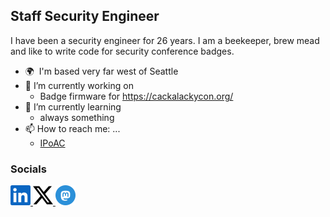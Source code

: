 Staff Security Engineer
-----------------------

I have been a security engineer for 26 years. I am a beekeeper, brew mead and like to write code for security conference badges.

- 🌍  I'm based very far west of Seattle
- 🔭 I’m currently working on 
  -  Badge firmware for https://cackalackycon.org/
- 🌱 I’m currently learning
  - always something
- 📫 How to reach me: ...
  - [IPoAC](https://datatracker.ietf.org/doc/html/rfc2549)

### Socials

<p align="left">
<a href="https://www.linkedin.com/in/pandatrax" target="_blank" rel="noreferrer"> <picture> <source media="(prefers-color-scheme: dark)" srcset="https://raw.githubusercontent.com/pandatrax/pandatrax/main/icons/socials/linkedin-dark.svg" /> <source media="(prefers-color-scheme: light)" srcset="https://raw.githubusercontent.com/pandatrax/pandatrax/main/icons/socials/linkedin.svg" /> <img src="https://raw.githubusercontent.com/pandatrax/pandatrax/main/icons/socials/linkedin.svg" width="32" height="32" /> </picture> </a> 
<a href="https://www.x.com/pandatrax" target="_blank" rel="noreferrer"> <picture> <source media="(prefers-color-scheme: dark)" srcset="https://raw.githubusercontent.com/pandatrax/pandatrax/main/icons/socials/twitter-dark.svg" /> <source media="(prefers-color-scheme: light)" srcset="https://raw.githubusercontent.com/pandatrax/pandatrax/main/icons/socials/twitter.svg" /> <img src="https://raw.githubusercontent.com/pandatrax/pandatrax/main/icons/socials/twitter.svg" width="32" height="32" /> </picture> </a>
<a href="https://infosec.exchange/@pandatrax" target="_blank" rel="noreferrer"> <picture> <source media="(prefers-color-scheme: dark)" srcset="https://raw.githubusercontent.com/pandatrax/pandatrax/main/icons/socials/mastodon.svg" /> <source media="(prefers-color-scheme: light)" srcset="https://raw.githubusercontent.com/pandatrax/pandatrax/main/icons/socials/mastodon.svg" /> <img src="https://raw.githubusercontent.com/pandatrax/pandatrax/main/icons/socials/mastodon.svg" width="32" height="32" /> </picture> </a>
</p>
